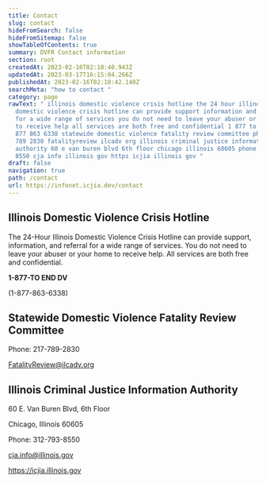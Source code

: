 ```yaml
---
title: Contact
slug: contact
hideFromSearch: false
hideFromSitemap: false
showTableOfContents: true
summary: DVFR Contact information
section: root
createdAt: 2023-02-16T02:10:40.943Z
updatedAt: 2023-03-17T16:15:04.266Z
publishedAt: 2023-02-16T02:10:42.140Z
searchMeta: "how to contact "
category: page
rawText: " illinois domestic violence crisis hotline the 24 hour illinois
  domestic violence crisis hotline can provide support information and referral
  for a wide range of services you do not need to leave your abuser or your home
  to receive help all services are both free and confidential 1 877 to end dv 1
  877 863 6338 statewide domestic violence fatality review committee phone 217
  789 2830 fatalityreview ilcadv org illinois criminal justice information
  authority 60 e van buren blvd 6th floor chicago illinois 60605 phone 312 793
  8550 cja info illinois gov https icjia illinois gov "
draft: false
navigation: true
path: /contact
url: https://infonet.icjia.dev/contact
---
```


## Illinois Domestic Violence Crisis Hotline

The 24-Hour Illinois Domestic Violence Crisis Hotline can provide support, information, and referral for a wide range of services. You do not need to leave your abuser or your home to receive help. All services are both free and confidential.


**1-877-TO END DV**

(1-877-863-6338)

## Statewide Domestic Violence Fatality Review Committee

Phone: 217-789-2830

FatalityReview@ilcadv.org

## Illinois Criminal Justice Information Authority

60 E. Van Buren Blvd, 6th Floor 

Chicago, Illinois 60605

Phone: 312-793-8550

cja.info@illinois.gov

https://icjia.illinois.gov



